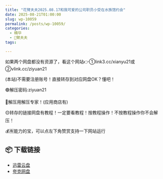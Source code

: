 ```yaml
---
title: "花臂夫夫2025.08.17和我可爱的公司职员小受在水族馆约会"
date: 2025-08-21T01:00:00
slug: wp-10059
permalink: /posts/wp-10059/
categories:
  - 精华
  - 🌸臂夫夫
tags:

---
```


如果两个网盘都没有资源了，看这个网站👉①link3.cc/xianyu21或②vlink.cc/ziyuan21

(本站)不需要注册账号！直接转存到对应网盘OK？懂吧！

🟢解压密码:ziyuan21

🔵解压用解压专家！(应用商店有)

🟡转存的链接网盘有教程！一定要看教程！按教程操作！不按教程操作你不会解压！

💰🈶能力的宝，可以点左下角赞赏支持一下网站运行

## 📦 下载链接
- [迅雷云盘](https://blziyuan21.com/pay-download/10059?key=2d206e0490&down_id=0)
- [夸克网盘](https://blziyuan21.com/pay-download/10059?key=2d206e0490&down_id=1)

